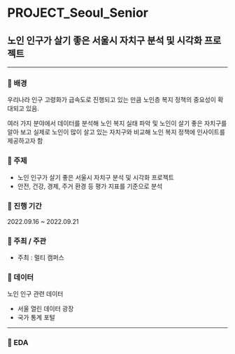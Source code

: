 # PROJECT_Seoul_Senior
## 노인 인구가 살기 좋은 서울시 자치구 분석 및 시각화 프로젝트
  
  
---
  
  
### :star2: 배경
우리나라 인구 고령화가 급속도로 진행되고 있는 만큼 노인층 복지 정책의 중요성이 확대되고 있음.

여러 가지 분야에서 데이터를 분석해 노인 복지 실태 파악 및 노인이 살기 좋은 자치구를 알아 보고 실제로 노인이 많이 살고 있는 자치구와 비교해 노인 복지 정책에 인사이트를 제공하고자 함


### :star2: 주제
- 노인 인구가 살기 좋은 서울시 자치구 분석 및 시각화 프로젝트
- 안전, 건강, 경제, 주거 환경 등 평가 지표를 기준으로 분석


### :star2: 진행 기간
2022.09.16 ~ 2022.09.21

### :star2: 주최 / 주관
- 주최 : 멀티 캠퍼스


### :star2: 데이터
노인 인구 관련 데이터
* 서울 열린 데이터 광장
* 국가 통계 포털



---
  
  
### :star2: EDA
 
